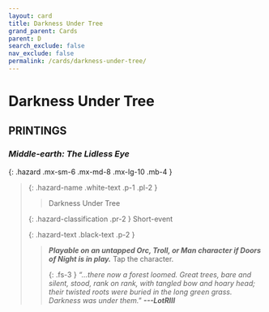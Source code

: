 ```yaml
---
layout: card
title: Darkness Under Tree
grand_parent: Cards
parent: D
search_exclude: false
nav_exclude: false
permalink: /cards/darkness-under-tree/
---
```


# Darkness Under Tree


## PRINTINGS


### _Middle-earth: The Lidless Eye_

{: .hazard .mx-sm-6 .mx-md-8 .mx-lg-10 .mb-4 }
> {: .hazard-name .white-text .p-1 .pl-2 }
> > <div class="hazard-mp"></div>
> > <div class="card-name">Darkness Under Tree</div>
>
> {: .hazard-classification .pr-2 }
> Short-event
>
> {: .hazard-text .black-text .p-2 }
> > ***Playable on an untapped Orc, Troll, or Man character if Doors of Night is in play.*** Tap the character. 
> > 
> > {: .fs-3 } 
> > _“...there now a forest loomed. Great trees, bare and silent, stood, rank on rank,  with tangled bow and hoary head; their twisted roots were buried in the long green grass. Darkness was under them."_ ***---&#65279;LotRIII*** 
>


